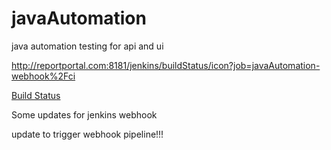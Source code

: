 # javaAutomation
java automation testing for api and ui

http://reportportal.com:8181/jenkins/buildStatus/icon?job=javaAutomation-webhook%2Fci

[Build Status](http://reportportal.com:8181/jenkins/buildStatus/icon?job=javaAutomation-webhook%2Fci "http://reportportal.com:8181/jenkins/job/javaAutomation-webhook/job/ci/")

Some updates for jenkins webhook

update to trigger webhook pipeline!!!

